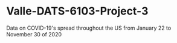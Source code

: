 # Valle-DATS-6103-Project-3
Data on COVID-19's spread throughout the US from January 22 to November 30 of 2020
